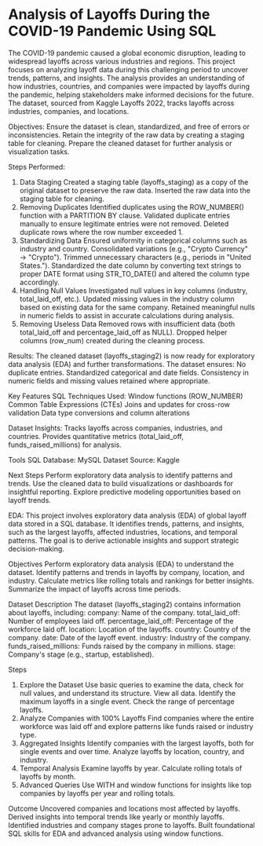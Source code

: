 # **Analysis of Layoffs During the COVID-19 Pandemic Using SQL**

The COVID-19 pandemic caused a global economic disruption, leading to widespread layoffs across various industries and regions. This project focuses on analyzing layoff data during this challenging period to uncover trends, patterns, and insights. The analysis provides an understanding of how industries, countries, and companies were impacted by layoffs during the pandemic, helping stakeholders make informed decisions for the future.
The dataset, sourced from Kaggle Layoffs 2022, tracks layoffs across industries, companies, and locations.

Objectives:
Ensure the dataset is clean, standardized, and free of errors or inconsistencies.
Retain the integrity of the raw data by creating a staging table for cleaning.
Prepare the cleaned dataset for further analysis or visualization tasks.

Steps Performed:
1. Data Staging
Created a staging table (layoffs_staging) as a copy of the original dataset to preserve the raw data.
Inserted the raw data into the staging table for cleaning.
2. Removing Duplicates
Identified duplicates using the ROW_NUMBER() function with a PARTITION BY clause.
Validated duplicate entries manually to ensure legitimate entries were not removed.
Deleted duplicate rows where the row number exceeded 1.
3. Standardizing Data
Ensured uniformity in categorical columns such as industry and country.
Consolidated variations (e.g., "Crypto Currency" → "Crypto").
Trimmed unnecessary characters (e.g., periods in "United States.").
Standardized the date column by converting text strings to proper DATE format using STR_TO_DATE() and altered the column type accordingly.
4. Handling Null Values
Investigated null values in key columns (industry, total_laid_off, etc.).
Updated missing values in the industry column based on existing data for the same company.
Retained meaningful nulls in numeric fields to assist in accurate calculations during analysis.
5. Removing Useless Data
Removed rows with insufficient data (both total_laid_off and percentage_laid_off as NULL).
Dropped helper columns (row_num) created during the cleaning process.

Results:
The cleaned dataset (layoffs_staging2) is now ready for exploratory data analysis (EDA) and further transformations. The dataset ensures:
No duplicate entries.
Standardized categorical and date fields.
Consistency in numeric fields and missing values retained where appropriate.

Key Features
SQL Techniques Used:
Window functions (ROW_NUMBER)
Common Table Expressions (CTEs)
Joins and updates for cross-row validation
Data type conversions and column alterations

Dataset Insights:
Tracks layoffs across companies, industries, and countries.
Provides quantitative metrics (total_laid_off, funds_raised_millions) for analysis.

Tools
SQL Database: MySQL
Dataset Source: Kaggle

Next Steps
Perform exploratory data analysis to identify patterns and trends.
Use the cleaned data to build visualizations or dashboards for insightful reporting.
Explore predictive modeling opportunities based on layoff trends.

EDA:
This project involves exploratory data analysis (EDA) of global layoff data stored in a SQL database. It identifies trends, patterns, and insights, such as the largest layoffs, affected industries, locations, and temporal patterns. The goal is to derive actionable insights and support strategic decision-making.

Objectives
Perform exploratory data analysis (EDA) to understand the dataset.
Identify patterns and trends in layoffs by company, location, and industry.
Calculate metrics like rolling totals and rankings for better insights.
Summarize the impact of layoffs across time periods.

Dataset Description
The dataset (layoffs_staging2) contains information about layoffs, including:
company: Name of the company.
total_laid_off: Number of employees laid off.
percentage_laid_off: Percentage of the workforce laid off.
location: Location of the layoffs.
country: Country of the company.
date: Date of the layoff event.
industry: Industry of the company.
funds_raised_millions: Funds raised by the company in millions.
stage: Company's stage (e.g., startup, established).

Steps
1. Explore the Dataset
Use basic queries to examine the data, check for null values, and understand its structure.
View all data.
Identify the maximum layoffs in a single event.
Check the range of percentage layoffs.
3. Analyze Companies with 100% Layoffs
Find companies where the entire workforce was laid off and explore patterns like funds raised or industry type.
4. Aggregated Insights
Identify companies with the largest layoffs, both for single events and over time.
Analyze layoffs by location, country, and industry.
5. Temporal Analysis
Examine layoffs by year.
Calculate rolling totals of layoffs by month.
6. Advanced Queries
Use WITH and window functions for insights like top companies by layoffs per year and rolling totals.

Outcome
Uncovered companies and locations most affected by layoffs.
Derived insights into temporal trends like yearly or monthly layoffs.
Identified industries and company stages prone to layoffs.
Built foundational SQL skills for EDA and advanced analysis using window functions.

